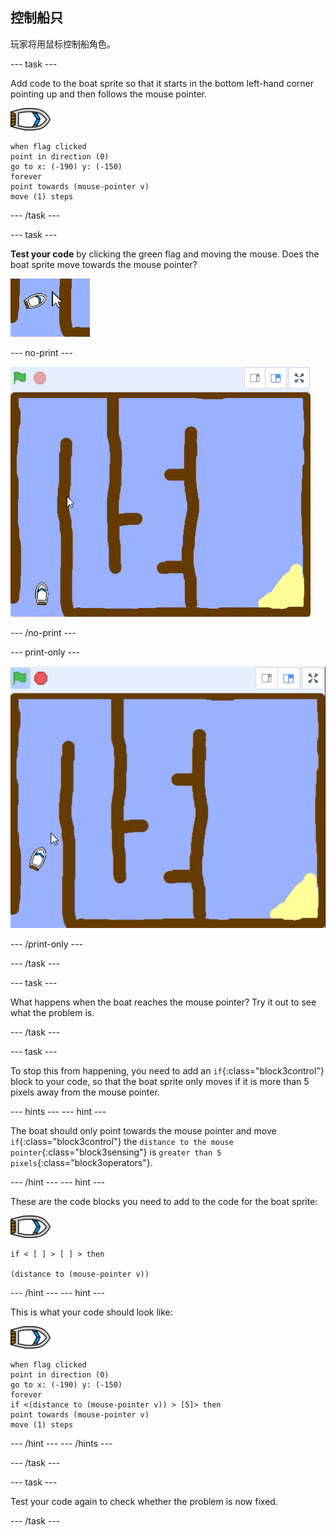 ## 控制船只

玩家将用鼠标控制船角色。

\--- task \---

Add code to the boat sprite so that it starts in the bottom left-hand corner pointing up and then follows the mouse pointer.

![boat-sprite](images/boat_resize.png)

```blocks3
when flag clicked
point in direction (0)
go to x: (-190) y: (-150)
forever
point towards (mouse-pointer v)
move (1) steps
```

\--- /task \---

\--- task \---

**Test your code** by clicking the green flag and moving the mouse. Does the boat sprite move towards the mouse pointer?

![screenshot](images/boat-mouse.png)

\--- no-print \---

![screenshot](images/boat-pointer-test-anim.gif)

\--- /no-print \---

\--- print-only \---

![screenshot](images/boat-pointer-test-anim.png)

\--- /print-only \---

\--- /task \---

\--- task \---

What happens when the boat reaches the mouse pointer? Try it out to see what the problem is.

\--- /task \---

\--- task \---

To stop this from happening, you need to add an `if`{:class="block3control"} block to your code, so that the boat sprite only moves if it is more than 5 pixels away from the mouse pointer.

\--- hints \--- \--- hint \---

The boat should only point towards the mouse pointer and move `if`{:class="block3control"} the `distance to the mouse pointer`{:class="block3sensing"} is `greater than 5 pixels`{:class="block3operators"}.

\--- /hint \--- \--- hint \---

These are the code blocks you need to add to the code for the boat sprite:

![boat-sprite](images/boat_resize.png)

```blocks3
if < [ ] > [ ] > then

(distance to (mouse-pointer v))
```

\--- /hint \--- \--- hint \---

This is what your code should look like:

![boat-sprite](images/boat_resize.png)

```blocks3
when flag clicked
point in direction (0)
go to x: (-190) y: (-150)
forever
if <(distance to (mouse-pointer v)) > [5]> then
point towards (mouse-pointer v)
move (1) steps
```

\--- /hint \--- \--- /hints \---

\--- /task \---

\--- task \---

Test your code again to check whether the problem is now fixed.

\--- /task \---